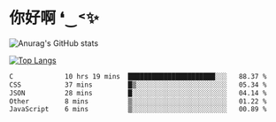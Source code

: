 # 你好啊 ❛‿˂✨

![Anurag's GitHub stats](https://github-readme-stats.vercel.app/api?username=ZombieFly&count_private=true&show_icons=true)

[![Top Langs](https://github-readme-stats.vercel.app/api/top-langs/?username=ZombieFly&layout=compact&count_private=true&hide=Ruby,makefile)](https://github.com/anuraghazra/github-readme-stats)

<!--START_SECTION:waka-->

```txt
C             10 hrs 19 mins  ██████████████████████░░░   88.37 %
CSS           37 mins         █▒░░░░░░░░░░░░░░░░░░░░░░░   05.34 %
JSON          28 mins         █░░░░░░░░░░░░░░░░░░░░░░░░   04.14 %
Other         8 mins          ▒░░░░░░░░░░░░░░░░░░░░░░░░   01.22 %
JavaScript    6 mins          ▒░░░░░░░░░░░░░░░░░░░░░░░░   00.89 %
```

<!--END_SECTION:waka-->
